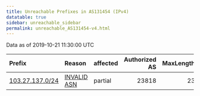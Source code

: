 ```yaml
---
title: Unreachable Prefixes in AS131454 (IPv4)
datatable: true
sidebar: unreachable_sidebar
permalink: unreachable_AS131454-v4.html
---
```


Data as of 2019-10-21 11:30:00 UTC


<div class="datatable-begin"></div>

| Prefix                                                   | Reason                                                                                                  | affected   |   Authorized AS |   MaxLength | Anchor                                       |   unreachable /24s |
|:---------------------------------------------------------|:--------------------------------------------------------------------------------------------------------|:-----------|----------------:|------------:|:---------------------------------------------|-------------------:|
| [103.27.137.0/24](https://stat.ripe.net/103.27.137.0/24) | [INVALID ASN](https://rpki-validator.ripe.net/announcement-preview?asn=AS131454&prefix=103.27.137.0/24) | partial    |           23818 |          23 | [APNIC](unreachable_APNIC_RPKI_Root-v4.html) |                  1 |

<div class="datatable-end"></div>
